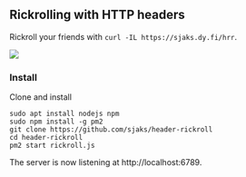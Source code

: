 ## Rickrolling with HTTP headers
Rickroll your friends with `curl -IL https://sjaks.dy.fi/hrr`.

![](https://i.imgur.com/kF7CXq7.gif)

### Install
Clone and install
```
sudo apt install nodejs npm
sudo npm install -g pm2
git clone https://github.com/sjaks/header-rickroll
cd header-rickroll
pm2 start rickroll.js
```
The server is now listening at http://localhost:6789.
